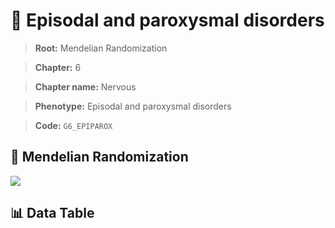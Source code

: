 # 🧪 Episodal and paroxysmal disorders

> **Root:** Mendelian Randomization

> **Chapter:** 6  

> **Chapter name:** Nervous

> **Phenotype:** Episodal and paroxysmal disorders  

> **Code:** `G6_EPIPAROX`

## 🧬 Mendelian Randomization  

<img src="/MR/Figures/Forward/G6_EPIPAROX.png"/>

## 📊 Data Table

<CsvTableMRF src="/MR/Data/Forward/G6_EPIPAROX.csv"/>
